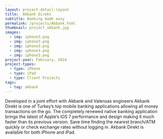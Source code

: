 ```yaml
---
layout: project-detail-layout
title:  Akbank Direkt
subtitle: Banking made easy
permalink: /projects/Akbank.html
thumbnail: project_akbank.jpg
images:
  - img: iphone3.png
  - img: iphone3.png
  - img: iphone3.png
  - img: iphone3.png
  - img: iphone3.png
project-year: February, 2014
project-types:
  - type: iPhone
  - type: iPad
  - type: Client Projects
tags:
  - tag: akbank
---
```


Developed in a joint effort with Akbank and Valensas engineers Akbank Direkt is one of Turkey’s top mobile banking applications allowing all money transactions on the go. The completely renewed native banking application brings the latest of Apple’s iOS 7 performance and design making it much faster than its previous version. Save time finding the nearest branch/ATM quickly or check exchange rates without logging in.
Akbank Direkt is available for both iPhone and iPad.
